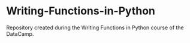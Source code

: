 # Writing-Functions-in-Python
Repository created during the Writing Functions in Python course of the DataCamp.
